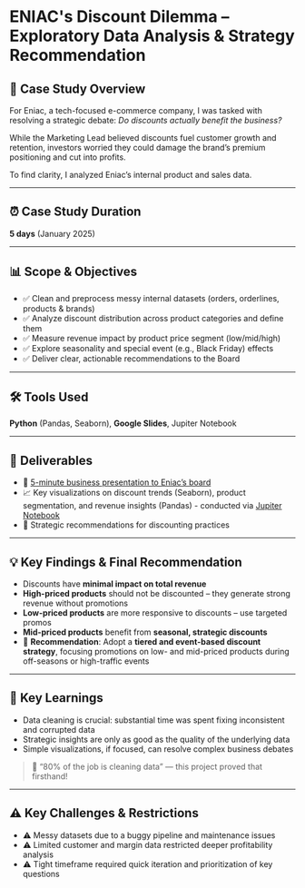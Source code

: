 # ENIAC's Discount Dilemma – Exploratory Data Analysis & Strategy Recommendation

## 📖 Case Study Overview
For Eniac, a tech-focused e-commerce company, I was tasked with resolving a strategic debate:
*Do discounts actually benefit the business?* 

While the Marketing Lead believed discounts fuel customer growth and retention, investors worried they could damage the brand’s premium positioning and cut into profits.

To find clarity, I analyzed Eniac’s internal product and sales data.

---

## ⏰ Case Study Duration
**5 days** (January 2025)

---

## 📊 Scope & Objectives
- ✅ Clean and preprocess messy internal datasets (orders, orderlines, products & brands)
- ✅ Analyze discount distribution across product categories and define them
- ✅ Measure revenue impact by product price segment (low/mid/high)
- ✅ Explore seasonality and special event (e.g., Black Friday) effects
- ✅ Deliver clear, actionable recommendations to the Board

---

## 🛠 Tools Used
**Python** (Pandas, Seaborn), **Google Slides**, Jupiter Notebook

---

## 📝 Deliverables
- 🎤 [5-minute business presentation to Eniac’s board](https://github.com/JCKrug/Data_Analytics/blob/main/Python_E-Commerce_Discount_Strategy_Evaluation/20250131_Final_Presentation_Discount_Strategy_EDA_Eniac-.pdf)
- 📈 Key visualizations on discount trends (Seaborn), product segmentation, and revenue insights (Pandas) - conducted via [Jupiter Notebook](https://github.com/JCKrug/Data_Analytics/blob/main/Python_E-Commerce_Discount_Strategy_Evaluation/Cleaning_Data_Product_Categorization_and_Discount_Analysis.ipynb)
- 📌 Strategic recommendations for discounting practices

---

## 💡 Key Findings & Final Recommendation
- Discounts have **minimal impact on total revenue**
- **High-priced products** should not be discounted – they generate strong revenue without promotions
- **Low-priced products** are more responsive to discounts – use targeted promos
- **Mid-priced products** benefit from **seasonal, strategic discounts**
- 🎯 **Recommendation**: Adopt a **tiered and event-based discount strategy**, focusing promotions on low- and mid-priced products during off-seasons or high-traffic events

---

## 🔑 Key Learnings
- Data cleaning is crucial: substantial time was spent fixing inconsistent and corrupted data
- Strategic insights are only as good as the quality of the underlying data
- Simple visualizations, if focused, can resolve complex business debates
> 🧹 “80% of the job is cleaning data” — this project proved that firsthand!

---

## ⚠️ Key Challenges & Restrictions
- ⚠️ Messy datasets due to a buggy pipeline and maintenance issues
- ⚠️ Limited customer and margin data restricted deeper profitability analysis
- ⚠️ Tight timeframe required quick iteration and prioritization of key questions


